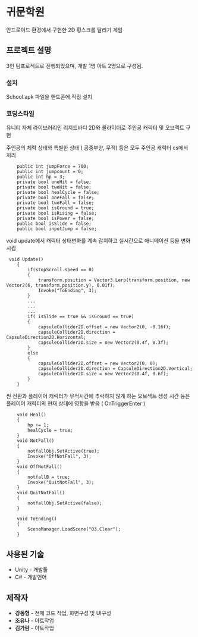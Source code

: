 # 귀문학원

안드로이드 환경에서 구현한 2D 횡스크롤 달리기 게임

## 프로젝트 설명

3인 팀프로젝트로 진행되었으며, 개발 1명 아트 2명으로 구성됨.

### 설치

School.apk 파일을 핸드폰에 직접 설치


### 코딩스타일

유니티 자체 라이브러리인 리지드바디 2D와 콜라이더로 주인공 캐릭터 및 오브젝트 구현

주인공의 체력 상태와 특별한 상태 ( 공중부양, 무적) 등은 모두 주인공 캐릭터 cs에서 처리

```
    public int jumpForce = 700;
    public int jumpcount = 0;
    public int hp = 3;
    private bool oneHit = false;
    private bool twoHit = false;
    private bool healCycle = false;
    private bool oneFall = false;
    private bool twoFall = false;
    private bool isGround = true;
    private bool isRising = false;
    private bool isPower = false;
    public bool isSlide = false;
    public bool inputJump = false;
```

void update에서 캐릭터 상태변화를 계속 감지하고 실시간으로 애니메이션 등을 변화시킴
```
 void Update()
    {
        if(stopScroll.speed == 0)
        {
            transform.position = Vector3.Lerp(transform.position, new Vector2(6, transform.position.y), 0.01f);
            Invoke("ToEnding", 3);
        }
        ...
        ...
        ...
        if( isSlide == true && isGround == true)
        {
            capsuleCollider2D.offset = new Vector2(0, -0.16f);
            capsuleCollider2D.direction = CapsuleDirection2D.Horizontal;
            capsuleCollider2D.size = new Vector2(0.4f, 0.3f);
        }
        else
        {
            capsuleCollider2D.offset = new Vector2(0, 0);
            capsuleCollider2D.direction = CapsuleDirection2D.Vertical;
            capsuleCollider2D.size = new Vector2(0.4f, 0.6f);
        }
    }

```
씬 전환과 플레이어 캐릭터가 무적시간에 추락하지 않게 하는 오브젝트 생성 시간 등은 플레이어 캐릭터의 현재 상태에 영향을 받음 ( OnTriggerEnter )
```
    void Heal()
    {
        hp += 1;
        healCycle = true;
    }
    void NotFall()
    {
        notfallObj.SetActive(true);
        Invoke("OffNotFall", 3);
    }
    void OffNotFall()
    {
        notfallB = true;
        Invoke("QuitNotFall", 3);
    }
    void QuitNotFall()
    {
        notfallObj.SetActive(false);
    }

    void ToEnding()
    {
        SceneManager.LoadScene("03.Clear");
    }

```


## 사용된 기술

* Unity - 개발툴
* C# - 개발언어

## 제작자

* **강동형** - 전체 코드 작업, 화면구성 및 UI구성
* **조유나** - 아트작업
* **김가람** - 아트작업